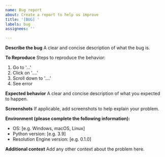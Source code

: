 ```yaml
---
name: Bug report
about: Create a report to help us improve
title: '[BUG] '
labels: bug
assignees: ''

---
```


<!-- bug/feature/RFC templates -->

**Describe the bug**
A clear and concise description of what the bug is.

**To Reproduce**
Steps to reproduce the behavior:
1. Go to '...'
2. Click on '....'
3. Scroll down to '....'
4. See error

**Expected behavior**
A clear and concise description of what you expected to happen.

**Screenshots**
If applicable, add screenshots to help explain your problem.

**Environment (please complete the following information):**
 - OS: [e.g. Windows, macOS, Linux]
 - Python version: [e.g. 3.9]
 - Resolution Engine version: [e.g. 0.1.0]

**Additional context**
Add any other context about the problem here.

